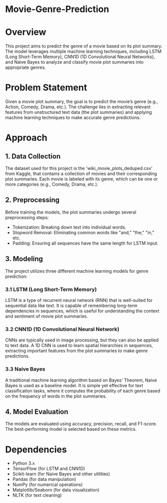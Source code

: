 # Movie-Genre-Prediction

# Overview
This project aims to predict the genre of a movie based on its plot summary. The model leverages multiple machine learning techniques, including LSTM (Long Short-Term Memory), CNN1D (1D Convolutional Neural Networks), and Naive Bayes to analyze and classify movie plot summaries into appropriate genres.

# Problem Statement
Given a movie plot summary, the goal is to predict the movie’s genre (e.g., Action, Comedy, Drama, etc.). The challenge lies in extracting relevant features from unstructured text data (the plot summaries) and applying machine learning techniques to make accurate genre predictions.

# Approach
## 1. Data Collection
The dataset used for this project is the 'wiki_movie_plots_deduped.csv' from Kaggle, that contains a collection of movies and their corresponding plot summaries. Each movie is labeled with its genre, which can be one or more categories (e.g., Comedy, Drama, etc.).

## 2. Preprocessing
Before training the models, the plot summaries undergo several preprocessing steps:

* Tokenization: Breaking down text into individual words.
* Stopword Removal: Eliminating common words like "and," "the," "in," etc.
* Padding: Ensuring all sequences have the same length for LSTM input.

## 3. Modeling
The project utilizes three different machine learning models for genre prediction:

### 3.1 LSTM (Long Short-Term Memory)
LSTM is a type of recurrent neural network (RNN) that is well-suited for sequential data like text. It is capable of remembering long-term dependencies in sequences, which is useful for understanding the context and sentiment of movie plot summaries.

### 3.2 CNN1D (1D Convolutional Neural Network)
CNNs are typically used in image processing, but they can also be applied to text data. A 1D CNN is used to learn spatial hierarchies in sequences, extracting important features from the plot summaries to make genre predictions.

### 3.3 Naive Bayes
A traditional machine learning algorithm based on Bayes' Theorem, Naive Bayes is used as a baseline model. It is simple yet effective for text classification tasks, where it computes the probability of each genre based on the frequency of words in the plot summaries.

## 4. Model Evaluation
The models are evaluated using accuracy, precision, recall, and F1-score. The best-performing model is selected based on these metrics.

# Dependencies
* Python 3.x
* TensorFlow (for LSTM and CNN1D)
* Scikit-learn (for Naive Bayes and other utilities)
* Pandas (for data manipulation)
* NumPy (for numerical operations)
* Matplotlib/Seaborn (for data visualization)
* NLTK (for text cleaning)
